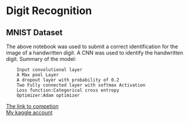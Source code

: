 # Digit Recognition
## MNIST Dataset 

The above notebook was used to submit a correct identification for the image of a handwritten digit.
A CNN was used to identify the handwritten digit.
Summary of the model:
``` 
    Input convolutional layer
    A Max pool Layer
    A dropout layer with probability of 0.2
    Two Fully connected layer with softmax Activation
    Loss function:Categorical cross entropy
    Optimizer:Adam optimizer
```
[The link to competion](https://www.kaggle.com/c/digit-recognizer)<br>
[My kaggle account](https://www.kaggle.com/shreyaseshadri)